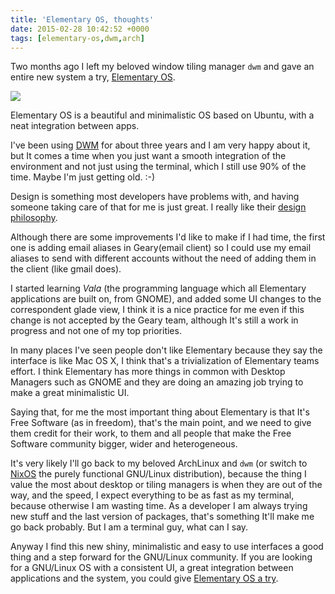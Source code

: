 ```yaml
---
title: 'Elementary OS, thoughts'
date: 2015-02-28 10:42:52 +0000
tags: [elementary-os,dwm,arch]
---
```

Two months ago I left my beloved window tiling manager `dwm` and gave an entire new system a try, [Elementary OS][elementary].

![](/content/images/2015/11/1-big.png)

Elementary OS is a beautiful and minimalistic OS based on Ubuntu, with a neat integration between apps.

I've been using [DWM][dwm] for about three years and I am very happy about it, but It comes a time when you just want a smooth integration of the environment and not just using the terminal, which I still use 90% of the time. Maybe I'm just getting old. :-)

Design is something most developers have problems with, and having someone taking care of that for me is just great. I really like their [design philosophy][design].

Although there are some improvements I'd like to make if I had time, the first one is adding email aliases in Geary(email client) so I could use my email aliases to send with different accounts without the need of adding them in the client (like gmail does).

I started learning *Vala* (the programming language which all Elementary applications are built on, from GNOME), and added some UI changes to the correspondent glade view, I think it is a nice practice for me even if this change is not accepted by the Geary team, although It's still a work in progress and not one of my top priorities.

In many places I've seen people don't like Elementary because they say the interface is like Mac OS X, I think that's a trivialization of Elementary teams effort. I think Elementary has more things in common with Desktop Managers such as GNOME and they are doing an amazing job trying to make a great minimalistic UI.

Saying that, for me the most important thing about Elementary is that It's Free Software (as in freedom), that's the main point, and we need to give them credit for their work, to them and all people that make the Free Software community bigger, wider and heterogeneous.

It's very likely I'll go back to my beloved ArchLinux and `dwm` (or switch to [NixOS][nixos] the purely functional GNU/Linux distribution), because the thing I value the most about desktop or tiling managers is when they are out of the way, and the speed, I expect everything to be as fast as my terminal, because otherwise I am wasting time. As a developer I am always trying new stuff and the last version of packages, that's something It'll make me go back probably. But I am a terminal guy, what can I say.

Anyway I find this new shiny, minimalistic and easy to use interfaces a good thing and a step forward for the GNU/Linux community. If you are looking for a GNU/Linux OS with a consistent UI, a great integration between applications and the system, you could give [Elementary OS a try][elementary].



[design]: http://elementaryos.org/get-involved
[elementary]: http://elementary.io/
[nixos]: http://nixos.org/
[dwm]: http://dwm.suckless.org/
